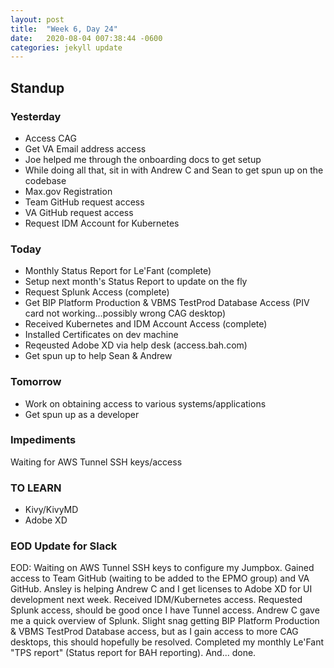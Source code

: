 ```yaml
---
layout: post
title:  "Week 6, Day 24"
date:   2020-08-04 007:38:44 -0600
categories: jekyll update
---
```


## Standup

### Yesterday
* Access CAG
* Get VA Email address access
* Joe helped me through the onboarding docs to get setup
* While doing all that, sit in with Andrew C and Sean to get spun up on the codebase
* Max.gov Registration
* Team GitHub request access
* VA GitHub request access
* Request IDM Account for Kubernetes

### Today
* Monthly Status Report for Le'Fant (complete)
* Setup next month's Status Report to update on the fly
* Request Splunk Access (complete)
* Get BIP Platform Production & VBMS TestProd Database Access (PIV card not working...possibly wrong CAG desktop)
* Received Kubernetes and IDM Account Access (complete)
* Installed Certificates on dev machine
* Reqeusted Adobe XD via help desk (access.bah.com)
* Get spun up to help Sean & Andrew 


### Tomorrow
* Work on obtaining access to various systems/applications
* Get spun up as a developer

### Impediments
Waiting for AWS Tunnel SSH keys/access

### TO LEARN
* Kivy/KivyMD
* Adobe XD

### EOD Update for Slack

EOD: Waiting on AWS Tunnel SSH keys to configure my Jumpbox. Gained access to Team GitHub (waiting to be added to the EPMO group) and VA GitHub. Ansley is helping Andrew C and I get licenses to Adobe XD for UI development next week. Received IDM/Kubernetes access. Requested Splunk access, should be good once I have Tunnel access. Andrew C gave me a quick overview of Splunk. Slight snag getting BIP Platform Production & VBMS TestProd Database access, but as I gain access to more CAG desktops, this should hopefully be resolved. Completed my monthly Le'Fant "TPS report" (Status report for BAH reporting). And... done.

